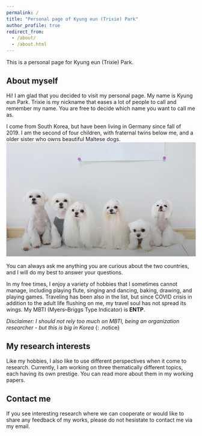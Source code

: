 ```yaml
---
permalink: /
title: "Personal page of Kyung eun (Trixie) Park"
author_profile: true
redirect_from: 
  - /about/
  - /about.html
---
```


This is a personal page for Kyung eun (Trixie) Park.


About myself
------
Hi! I am glad that you decided to visit my personal page.
My name is Kyung eun Park. Trixie is my nickname that eases a lot of people to call and remember my name. You are free to decide which name you want to call me as. 

I come from South Korea, but have been living in Germany since fall of 2019. I am the second of four children, with fraternal twins below me, and a older sister who owns beautiful Maltese dogs.
![mangopark maltese](/images/mangoparkmaltese.png)

You can always ask me anything you are curious about the two countries, and I will do my best to answer your questions.

In my free times, I enjoy a variety of hobbies that I sometimes cannot manage, including playing flute, singing and dancing, baking, drawing, and playing games. Traveling has been also in the list, but since COVID crisis in addition to the adult life flushing on me, my travel soul has not spread its wings.
My MBTI (Myers–Briggs Type Indicator) is **ENTP**.

*Disclaimer: I should not rely too much on MBTI, being an organization researcher - but this is big in Korea* {: .notice}


My research interests
------
Like my hobbies, I also like to use different perspectives when it come to research. Currently, I am working on three thematically different topics, each having its own prestige.
You can read more about them in my working papers.



Contact me
------
If you see interesting research where we can cooperate or would like to share any feedback of my works, please do not hesistate to contact me via my email.
